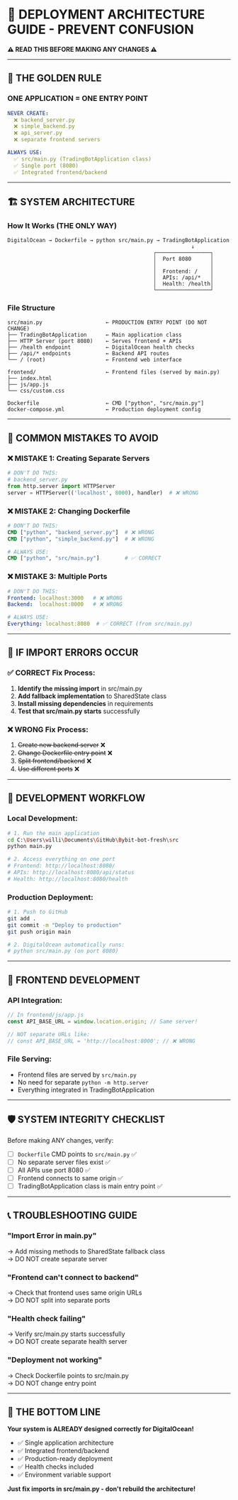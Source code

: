 # 🚨 **DEPLOYMENT ARCHITECTURE GUIDE - PREVENT CONFUSION**

**⚠️ READ THIS BEFORE MAKING ANY CHANGES ⚠️**

---

## 🎯 **THE GOLDEN RULE**

### **ONE APPLICATION = ONE ENTRY POINT**

```yaml
NEVER CREATE:
  ❌ backend_server.py
  ❌ simple_backend.py  
  ❌ api_server.py
  ❌ separate frontend servers

ALWAYS USE:
  ✅ src/main.py (TradingBotApplication class)
  ✅ Single port (8080)
  ✅ Integrated frontend/backend
```

---

## 🏗️ **SYSTEM ARCHITECTURE**

### **How It Works (THE ONLY WAY)**

```
DigitalOcean → Dockerfile → python src/main.py → TradingBotApplication
                                                          ↓
                                              ┌─────────────────┐
                                              │  Port 8080      │
                                              │                 │
                                              │  Frontend: /    │
                                              │  APIs: /api/*   │
                                              │  Health: /health│
                                              └─────────────────┘
```

### **File Structure**
```
src/main.py                    ← PRODUCTION ENTRY POINT (DO NOT CHANGE)
├── TradingBotApplication      ← Main application class
├── HTTP Server (port 8080)    ← Serves frontend + APIs
├── /health endpoint           ← DigitalOcean health checks
├── /api/* endpoints           ← Backend API routes
└── / (root)                   ← Frontend web interface

frontend/                      ← Frontend files (served by main.py)
├── index.html
├── js/app.js
└── css/custom.css

Dockerfile                     ← CMD ["python", "src/main.py"]
docker-compose.yml             ← Production deployment config
```

---

## 🚨 **COMMON MISTAKES TO AVOID**

### **❌ MISTAKE 1: Creating Separate Servers**
```python
# DON'T DO THIS:
# backend_server.py
from http.server import HTTPServer
server = HTTPServer(('localhost', 8000), handler)  # ❌ WRONG
```

### **❌ MISTAKE 2: Changing Dockerfile**
```dockerfile
# DON'T DO THIS:
CMD ["python", "backend_server.py"]  # ❌ WRONG
CMD ["python", "simple_backend.py"]  # ❌ WRONG

# ALWAYS USE:
CMD ["python", "src/main.py"]        # ✅ CORRECT
```

### **❌ MISTAKE 3: Multiple Ports**
```yaml
# DON'T DO THIS:
Frontend: localhost:3000   # ❌ WRONG
Backend:  localhost:8000   # ❌ WRONG

# ALWAYS USE:
Everything: localhost:8080  # ✅ CORRECT (from src/main.py)
```

---

## 🔧 **IF IMPORT ERRORS OCCUR**

### **✅ CORRECT Fix Process:**

1. **Identify the missing import** in src/main.py
2. **Add fallback implementation** to SharedState class
3. **Install missing dependencies** in requirements
4. **Test that src/main.py starts** successfully

### **❌ WRONG Fix Process:**
1. ~~Create new backend server~~ ❌
2. ~~Change Dockerfile entry point~~ ❌  
3. ~~Split frontend/backend~~ ❌
4. ~~Use different ports~~ ❌

---

## 📝 **DEVELOPMENT WORKFLOW**

### **Local Development:**
```bash
# 1. Run the main application
cd C:\Users\willi\Documents\GitHub\Bybit-bot-fresh\src
python main.py

# 2. Access everything on one port
# Frontend: http://localhost:8080/
# APIs: http://localhost:8080/api/status  
# Health: http://localhost:8080/health
```

### **Production Deployment:**
```bash
# 1. Push to GitHub
git add .
git commit -m "Deploy to production"
git push origin main

# 2. DigitalOcean automatically runs:
# python src/main.py (on port 8080)
```

---

## 🎯 **FRONTEND DEVELOPMENT**

### **API Integration:**
```javascript
// In frontend/js/app.js
const API_BASE_URL = window.location.origin; // Same server!

// NOT separate URLs like:
// const API_BASE_URL = 'http://localhost:8000'; // ❌ WRONG
```

### **File Serving:**
- Frontend files are served by `src/main.py`
- No need for separate `python -m http.server`
- Everything integrated in TradingBotApplication

---

## 🛡️ **SYSTEM INTEGRITY CHECKLIST**

Before making ANY changes, verify:

- [ ] `Dockerfile` CMD points to `src/main.py` ✅
- [ ] No separate server files exist ✅
- [ ] All APIs use port 8080 ✅
- [ ] Frontend connects to same origin ✅
- [ ] TradingBotApplication class is main entry point ✅

---

## 📞 **TROUBLESHOOTING GUIDE**

### **"Import Error in main.py"**
→ Add missing methods to SharedState fallback class  
→ DO NOT create separate server

### **"Frontend can't connect to backend"**  
→ Check that frontend uses same origin URLs  
→ DO NOT split into separate ports

### **"Health check failing"**
→ Verify src/main.py starts successfully  
→ DO NOT create separate health server

### **"Deployment not working"**
→ Check Dockerfile points to src/main.py  
→ DO NOT change entry point

---

## 🚀 **THE BOTTOM LINE**

**Your system is ALREADY designed correctly for DigitalOcean!**

- ✅ Single application architecture
- ✅ Integrated frontend/backend  
- ✅ Production-ready deployment
- ✅ Health checks included
- ✅ Environment variable support

**Just fix imports in src/main.py - don't rebuild the architecture!**